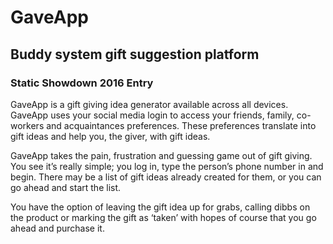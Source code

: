 # GaveApp
## Buddy system gift suggestion platform
### Static Showdown 2016 Entry

GaveApp is a gift giving idea generator available across all devices. GaveApp uses your social media login to access your friends, family, co-workers and acquaintances preferences. These preferences translate into gift ideas and help you, the giver, with gift ideas.

GaveApp takes the pain, frustration and guessing game out of gift giving. You see it’s really simple; you log in, type the person’s phone number in and begin. There may be a list of gift ideas already created for them, or you can go ahead and start the list.

You have the option of leaving the gift idea up for grabs, calling dibbs on the product or marking the gift as ‘taken’ with hopes of course that you go ahead and purchase it.
